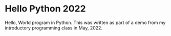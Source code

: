 # Hello Python 2022
Hello, World program in Python. This was written as part of a demo from my introductory programming class in May, 2022.

